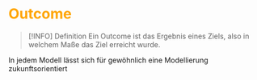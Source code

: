 # <font color = "orange">Outcome</font>
>[!INFO] Definition
>Ein Outcome ist das Ergebnis eines Ziels, also in welchem Maße das Ziel erreicht wurde. 

In jedem Modell lässt sich für gewöhnlich eine Modellierung zukunftsorientiert 